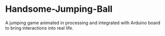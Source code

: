 # Handsome-Jumping-Ball
A jumping game animated in processing and integrated with Arduino board to bring interactions into real life.
